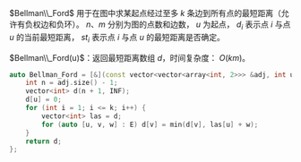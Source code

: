 $Bellman\\_Ford$ 用于在图中求某起点经过至多 $k$ 条边到所有点的最短距离（允许有负权边和负环）。 
$n、m$ 分别为图的点数和边数， $u$ 为起点， $d_i$ 表示点 $i$ 与点 $u$ 的当前最短距离， $st_i$ 表示点 $i$ 与点 $u$ 的最短距离是否确定。

$Bellman\\_Ford(u)$：返回最短距离数组 $d$，时间复杂度： $O(km)$。

```c++
auto Bellman_Ford = [&](const vector<vector<array<int, 2>>> &adj, int u)->vector<int> {
    int n = adj.size() - 1;
    vector<int> d(n + 1, INF);
    d[u] = 0;
    for (int i = 1; i <= k; i++) {
        vector<int> las = d;
        for (auto [u, v, w] : E) d[v] = min(d[v], las[u] + w);
    }
    return d;
};
```
